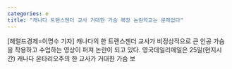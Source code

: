 ```yaml
---
categories: e
title: "캐나다 트랜스젠더 교사 거대한 가슴 복장 논란학교는 문제없다"
---
```

[헤럴드경제=이명수 기자] 캐나다의 한 트랜스젠더 교사가 비정상적으로 큰 인공 가슴을 착용하고 수업하는 영상이 퍼져 논란이 되고 있다. 영국데일리메일은 25일(현지시간) 캐나다 온타리오주의 한 교사가 거대한 가슴 보